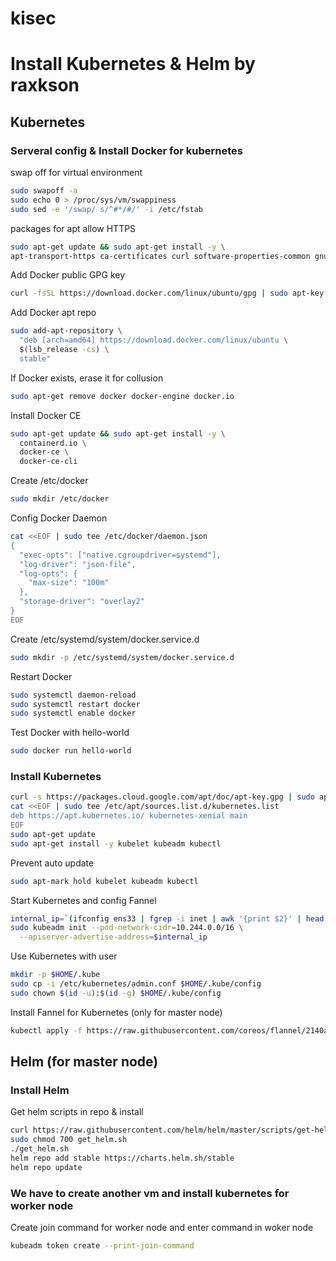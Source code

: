 # kisec

# Install Kubernetes & Helm by raxkson

## Kubernetes
### Serveral config & Install Docker for kubernetes
swap off for virtual environment
```bash
sudo swapoff -a
sudo echo 0 > /proc/sys/vm/swappiness
sudo sed -e '/swap/ s/^#*/#/' -i /etc/fstab
```

packages for apt allow HTTPS
```bash
sudo apt-get update && sudo apt-get install -y \
apt-transport-https ca-certificates curl software-properties-common gnupg2
```

Add Docker public GPG key
```bash
curl -fsSL https://download.docker.com/linux/ubuntu/gpg | sudo apt-key --keyring /etc/apt/trusted.gpg.d/docker.gpg add -
```

Add Docker apt repo
```bash
sudo add-apt-repository \
  "deb [arch=amd64] https://download.docker.com/linux/ubuntu \
  $(lsb_release -cs) \
  stable"
```

If Docker exists, erase it for collusion
```bash
sudo apt-get remove docker docker-engine docker.io
```

Install Docker CE
```bash
sudo apt-get update && sudo apt-get install -y \
  containerd.io \
  docker-ce \
  docker-ce-cli
```

Create /etc/docker
```bash
sudo mkdir /etc/docker
```

Config Docker Daemon
```bash
cat <<EOF | sudo tee /etc/docker/daemon.json
{
  "exec-opts": ["native.cgroupdriver=systemd"],
  "log-driver": "json-file",
  "log-opts": {
    "max-size": "100m"
  },
  "storage-driver": "overlay2"
}
EOF
```

Create /etc/systemd/system/docker.service.d
```bash
sudo mkdir -p /etc/systemd/system/docker.service.d
```

Restart Docker
```bash
sudo systemctl daemon-reload
sudo systemctl restart docker
sudo systemctl enable docker
```

Test Docker with hello-world
```bash
sudo docker run hello-world
```


### Install Kubernetes
```bash
curl -s https://packages.cloud.google.com/apt/doc/apt-key.gpg | sudo apt-key add -
cat <<EOF | sudo tee /etc/apt/sources.list.d/kubernetes.list
deb https://apt.kubernetes.io/ kubernetes-xenial main
EOF
sudo apt-get update
sudo apt-get install -y kubelet kubeadm kubectl
```

Prevent auto update
```bash
sudo apt-mark hold kubelet kubeadm kubectl
```

Start Kubernetes and config Fannel
```bash
internal_ip=`(ifconfig ens33 | fgrep -i inet | awk '{print $2}' | head -n 1)`
sudo kubeadm init --pod-network-cidr=10.244.0.0/16 \
  --apiserver-advertise-address=$internal_ip
```

Use Kubernetes with user
```bash
mkdir -p $HOME/.kube
sudo cp -i /etc/kubernetes/admin.conf $HOME/.kube/config
sudo chown $(id -u):$(id -g) $HOME/.kube/config
```

Install Fannel for Kubernetes (only for master node)
```bash
kubectl apply -f https://raw.githubusercontent.com/coreos/flannel/2140ac876ef134e0ed5af15c65e414cf26827915/Documentation/kube-flannel.yml
```

## Helm (for master node)
### Install Helm
Get helm scripts in repo & install
```bash
curl https://raw.githubusercontent.com/helm/helm/master/scripts/get-helm-3 > get_helm.sh
sudo chmod 700 get_helm.sh
./get_helm.sh
helm repo add stable https://charts.helm.sh/stable
helm repo update
```

### We have to create another vm and install kubernetes for worker node
Create join command for worker node and enter command in woker node
```bash
kubeadm token create --print-join-command
```
